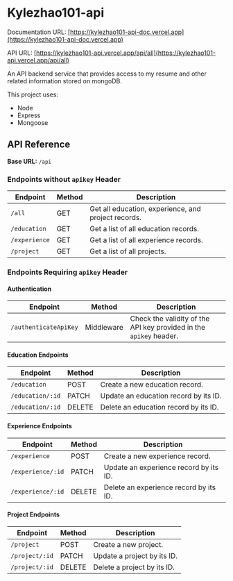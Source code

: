
# Kylezhao101-api
Documentation URL: [https://kylezhao101-api-doc.vercel.app](https://kylezhao101-api-doc.vercel.app)

API URL: [https://kylezhao101-api.vercel.app/api/all](https://kylezhao101-api.vercel.app/api/all)

An API backend service that provides access to my resume and other related information stored on mongoDB.

This project uses:

- Node
- Express
- Mongoose



## API Reference

**Base URL:** `/api`

### Endpoints without `apikey` Header

| Endpoint            | Method | Description                                    |
| ------------------- | ------ | ---------------------------------------------- |
| `/all`              | GET    | Get all education, experience, and project records. |
| `/education`        | GET    | Get a list of all education records.           |
| `/experience`       | GET    | Get a list of all experience records.          |
| `/project`          | GET    | Get a list of all projects.                    |

### Endpoints Requiring `apikey` Header

#### Authentication

| Endpoint            | Method | Description                                    |
| ------------------- | ------ | ---------------------------------------------- |
| `/authenticateApiKey` | Middleware | Check the validity of the API key provided in the `apikey` header. |

#### Education Endpoints

| Endpoint            | Method | Description                                    |
| ------------------- | ------ | ---------------------------------------------- |
| `/education`        | POST   | Create a new education record.                 |
| `/education/:id`    | PATCH  | Update an education record by its ID.          |
| `/education/:id`    | DELETE | Delete an education record by its ID.          |

#### Experience Endpoints

| Endpoint            | Method | Description                                    |
| ------------------- | ------ | ---------------------------------------------- |
| `/experience`       | POST   | Create a new experience record.                |
| `/experience/:id`   | PATCH  | Update an experience record by its ID.         |
| `/experience/:id`   | DELETE | Delete an experience record by its ID.         |

#### Project Endpoints

| Endpoint            | Method | Description                                    |
| ------------------- | ------ | ---------------------------------------------- |
| `/project`          | POST   | Create a new project.                          |
| `/project/:id`      | PATCH  | Update a project by its ID.                   |
| `/project/:id`      | DELETE | Delete a project by its ID.  
